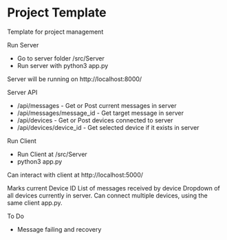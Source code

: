 # Project Template
Template for project management

Run Server
- Go to server folder /src/Server
- Run server with python3 app.py

Server will be running on http://localhost:8000/

Server API
- /api/messages - Get or Post current messages in server
- /api/messages/message_id - Get target message in server
- /api/devices - Get or Post devices connected to server
- /api/devices/device_id - Get selected device if it exists in server

Run Client
- Run Client at /src/Server
- python3 app.py

Can interact with client at http://localhost:5000/

Marks current Device ID
List of messages received by device
Dropdown of all devices currently in server. Can connect multiple devices, using the same client app.py.
  
To Do
- Message failing and recovery
